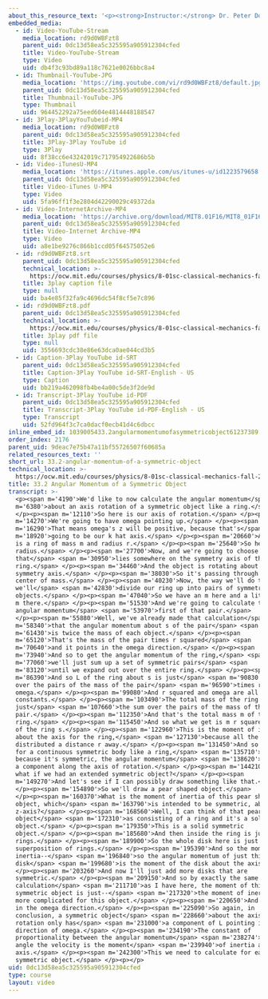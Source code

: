 ```yaml
---
about_this_resource_text: '<p><strong>Instructor:</strong> Dr. Peter Dourmashkin</p>'
embedded_media:
  - id: Video-YouTube-Stream
    media_location: rd9d0WBFzt8
    parent_uid: 0dc13d58ea5c325595a905912304cfed
    title: Video-YouTube-Stream
    type: Video
    uid: db4f3c93bd89a118c7621e0026bbc8a4
  - id: Thumbnail-YouTube-JPG
    media_location: 'https://img.youtube.com/vi/rd9d0WBFzt8/default.jpg'
    parent_uid: 0dc13d58ea5c325595a905912304cfed
    title: Thumbnail-YouTube-JPG
    type: Thumbnail
    uid: 964452292a75eed604e4814448188547
  - id: 3Play-3PlayYouTubeid-MP4
    media_location: rd9d0WBFzt8
    parent_uid: 0dc13d58ea5c325595a905912304cfed
    title: 3Play-3Play YouTube id
    type: 3Play
    uid: 8f38cc6e43242019c717954922686b5b
  - id: Video-iTunesU-MP4
    media_location: 'https://itunes.apple.com/us/itunes-u/id1223579658'
    parent_uid: 0dc13d58ea5c325595a905912304cfed
    title: Video-iTunes U-MP4
    type: Video
    uid: 5fa96ff1f3e2804d42290029c49372da
  - id: Video-InternetArchive-MP4
    media_location: 'https://archive.org/download/MIT8.01F16/MIT8_01F16_L33v02_360p.mp4'
    parent_uid: 0dc13d58ea5c325595a905912304cfed
    title: Video-Internet Archive-MP4
    type: Video
    uid: a8e1be9276c866b1ccd05f64575052e6
  - id: rd9d0WBFzt8.srt
    parent_uid: 0dc13d58ea5c325595a905912304cfed
    technical_location: >-
      https://ocw.mit.edu/courses/physics/8-01sc-classical-mechanics-fall-2016/week-11-angular-momentum/33.2-angular-momentum-of-a-symmetric-object/33.2-angular-momentum-of-a-symmetric-object/rd9d0WBFzt8.srt
    title: 3play caption file
    type: null
    uid: ba4e85f32fa9c4696dc54f8cf5e7c896
  - id: rd9d0WBFzt8.pdf
    parent_uid: 0dc13d58ea5c325595a905912304cfed
    technical_location: >-
      https://ocw.mit.edu/courses/physics/8-01sc-classical-mechanics-fall-2016/week-11-angular-momentum/33.2-angular-momentum-of-a-symmetric-object/33.2-angular-momentum-of-a-symmetric-object/rd9d0WBFzt8.pdf
    title: 3play pdf file
    type: null
    uid: 3556693cdc38e86e63dca0ae044cd3b5
  - id: Caption-3Play YouTube id-SRT
    parent_uid: 0dc13d58ea5c325595a905912304cfed
    title: Caption-3Play YouTube id-SRT-English - US
    type: Caption
    uid: bb219a462098fb4be4a00c5de3f2de9d
  - id: Transcript-3Play YouTube id-PDF
    parent_uid: 0dc13d58ea5c325595a905912304cfed
    title: Transcript-3Play YouTube id-PDF-English - US
    type: Transcript
    uid: 52fd964f3c7ca0dacf0ecb41d4c6dbcc
inline_embed_id: 1039005433.2angularmomentumofasymmetricobject61237389
order_index: 2176
parent_uid: 9deac7e75b47a11bf55726507f60685a
related_resources_text: ''
short_url: 33.2-angular-momentum-of-a-symmetric-object
technical_location: >-
  https://ocw.mit.edu/courses/physics/8-01sc-classical-mechanics-fall-2016/week-11-angular-momentum/33.2-angular-momentum-of-a-symmetric-object/33.2-angular-momentum-of-a-symmetric-object
title: 33.2 Angular Momentum of a Symmetric Object
transcript: >-
  <p><span m='4190'>We'd like to now calculate the angular momentum</span> <span
  m='6380'>about an axis rotation of a symmetric object like a ring.</span>
  </p><p><span m='12110'>So here is our axis of rotation.</span> </p><p><span
  m='14270'>We're going to have omega pointing up.</span> </p><p><span
  m='16290'>That means omega's z will be positive, because that's</span> <span
  m='18920'>going to be our k hat axis.</span> </p><p><span m='20660'>And this
  is a ring of mass m and radius r.</span> </p><p><span m='25640'>So here's our
  radius.</span> </p><p><span m='27700'>Now, and we're going to choose a point
  that</span> <span m='30950'>lies somewhere on the symmetry axis of the
  ring.</span> </p><p><span m='34460'>And the object is rotating about that
  symmetry axis.</span> </p><p><span m='38030'>So it's passing through the
  center of mass.</span> </p><p><span m='40230'>Now, the way we'll do this is
  we'll</span> <span m='42830'>divide our ring up into pairs of symmetric
  objects.</span> </p><p><span m='47040'>So we have an m here and a little delta
  m there.</span> </p><p><span m='51530'>And we're going to calculate the
  angular momentum</span> <span m='53970'>first of that pair.</span>
  </p><p><span m='55880'>Well, we've already made that calculation</span> <span
  m='58340'>that the angular momentum about s of the pair</span> <span
  m='61430'>is twice the mass of each object.</span> </p><p><span
  m='65120'>That's the mass of the pair times r squared</span> <span
  m='70640'>and it points in the omega direction.</span> </p><p><span
  m='73940'>And so to get the angular momentum of the ring,</span> <span
  m='77060'>we'll just sum up a set of symmetric pairs</span> <span
  m='83120'>until we expand out over the entire ring.</span> </p><p><span
  m='86390'>And so L of the ring about s is just</span> <span m='90830'>the sum
  over the pairs of the mass of the pair</span> <span m='96590'>times r squared
  omega.</span> </p><p><span m='99080'>And r squared and omega are all
  constants.</span> </p><p><span m='103490'>The total mass of the ring is
  just</span> <span m='107660'>the sum over the pairs of the mass of the
  pair.</span> </p><p><span m='112350'>And that's the total mass m of the
  ring.</span> </p><p><span m='115450'>And so what we get is m r squared omega L
  of the ring s.</span> </p><p><span m='122960'>This is the moment of inertia
  about the axis for the ring,</span> <span m='127130'>because all the mass is
  distributed a distance r away.</span> </p><p><span m='131450'>And so we see
  for a continuous symmetric body like a ring,</span> <span m='135710'>again,
  because it's symmetric, the angular momentum</span> <span m='138620'>only has
  a component along the axis of rotation.</span> </p><p><span m='144210'>Now,
  what if we had an extended symmetric object?</span> </p><p><span
  m='149270'>And let's see if I can possibly draw something like that.</span>
  </p><p><span m='154890'>So we'll draw a pear shaped object.</span>
  </p><p><span m='160370'>What is the moment of inertia of this pear shaped
  object, which</span> <span m='163790'>is intended to be symmetric, about the
  z-axis?</span> </p><p><span m='168560'>Well, I can think of that pear shaped
  object</span> <span m='172310'>as consisting of a ring and it's a solid
  object.</span> </p><p><span m='179350'>This is a solid symmetric
  object.</span> </p><p><span m='185680'>And then inside the ring is just more
  rings.</span> </p><p><span m='189900'>So the whole disk here is just a
  superposition of rings.</span> </p><p><span m='195390'>And so the moment of
  inertia--</span> <span m='196840'>so the angular momentum of just this
  disk</span> <span m='199680'>is the moment of the disk about the axis.</span>
  </p><p><span m='203260'>And now I'll just add more disks that are
  symmetric.</span> </p><p><span m='209150'>And so by exactly the same
  calculation</span> <span m='211710'>as I have here, the moment of this
  symmetric object is just--</span> <span m='217320'>the moment of inertia is
  more complicated for this object.</span> </p><p><span m='220650'>And it points
  in the omega direction.</span> </p><p><span m='225090'>So again, in
  conclusion, a symmetric object</span> <span m='228660'>about the axis of
  rotation only has</span> <span m='231000'>a component of L pointing in the
  direction of omega.</span> </p><p><span m='234190'>The constant of
  proportionality between the angular momentum</span> <span m='238274'>and the
  angle the velocity is the moment</span> <span m='239940'>of inertia about that
  axis.</span> </p><p><span m='242300'>This we need to calculate for each
  symmetric object.</span> </p><p></p>
uid: 0dc13d58ea5c325595a905912304cfed
type: course
layout: video
---
```

